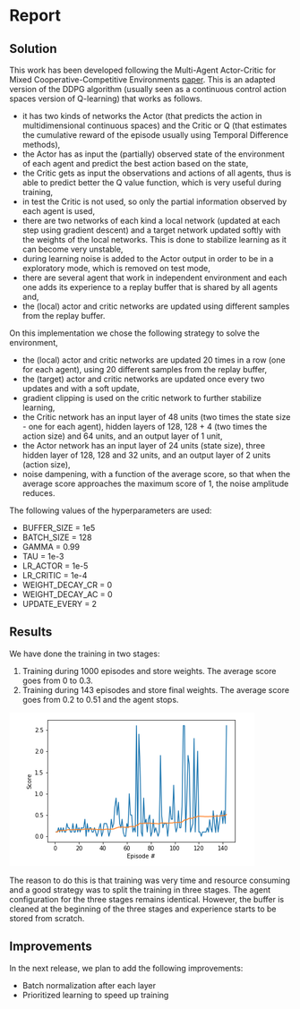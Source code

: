 # Report

## Solution

This work has been developed following the Multi-Agent Actor-Critic for Mixed Cooperative-Competitive Environments [paper](https://arxiv.org/pdf/1706.02275.pdf). This is an adapted version of the DDPG algorithm (usually seen as a continuous control action spaces version of Q-learning) that works as follows.

* it has two kinds of networks the Actor (that predicts the action in multidimensional continuous spaces) and the Critic or Q (that estimates the cumulative reward of the episode usually using Temporal Difference methods),
* the Actor has as input the (partially) observed state of the environment of each agent and predict the best action based on the state,
* the Critic gets as input the observations and actions of all agents, thus is able to predict better the Q value function, which is very useful during training,
* in test the Critic is not used, so only the partial information observed by each agent is used,
* there are two networks of each kind a local network (updated at each step using gradient descent) and a target network updated softly with the weights of the local networks. This is done to stabilize learning as it can become very unstable,
* during learning noise is added to the Actor output in order to be in a exploratory mode, which is removed on test mode,
* there are several agent that work in independent environment and each one adds its experience to a replay buffer that is shared by all agents and, 
* the (local) actor and critic networks are updated using different samples from the replay buffer.

On this implementation we chose the following strategy to solve the environment,
* the (local) actor and critic networks are updated 20 times in a row (one for each agent), using 20 different samples from the replay buffer,
* the (target) actor and critic networks are updated once every two updates and with a soft update,
* gradient clipping is used on the critic network to further stabilize learning, 
* the Critic network has an input layer of 48 units (two times the state size - one for each agent), hidden layers of 128, 128 + 4 (two times the action size) and 64 units, and an output layer of 1 unit,
* the Actor network has an input layer of 24 units (state size), three hidden layer of 128, 128 and 32 units, and an output layer of 2 units (action size),
* noise dampening, with a function of the average score, so that when the average score approaches the maximum score of 1, the noise amplitude reduces.

The following values of the hyperparameters are used:
* BUFFER_SIZE = 1e5
* BATCH_SIZE = 128
* GAMMA = 0.99
* TAU = 1e-3
* LR_ACTOR = 1e-5
* LR_CRITIC = 1e-4
* WEIGHT_DECAY_CR = 0
* WEIGHT_DECAY_AC = 0
* UPDATE_EVERY = 2

## Results

We have done the training in two stages:

1. Training during 1000 episodes and store weights. The average score goes from 0 to 0.3.
2. Training during 143 episodes and store final weights. The average score goes from 0.2 to 0.51 and the agent stops.

![alt text](https://github.com/pablobd/CollabDRL-TennisGame/blob/master/tennis_perf.png)

The reason to do this is that training was very time and resource consuming and a good strategy was to split the training in three stages. The agent configuration for the three stages remains identical. However, the buffer is cleaned at the beginning of the three stages and experience starts to be stored from scratch.


## Improvements

In the next release, we plan to add the following improvements:
* Batch normalization after each layer
* Prioritized learning to speed up training

